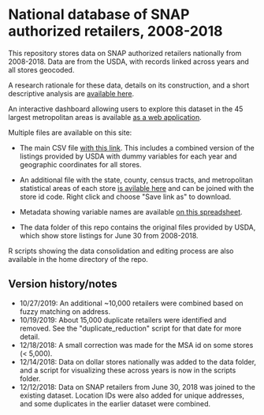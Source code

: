 # National database of SNAP authorized retailers, 2008-2018
This repository stores data on SNAP authorized retailers nationally from 2008-2018. Data are from the USDA, with records linked across years and all stores geocoded. 

A research rationale for these data, details on its construction, and a short descriptive analysis are [available here](https://jshannon75.github.io/snap_retailers/overview_paper).

An interactive dashboard allowing users to explore this dataset in the 45 largest metropolitan areas is available [as a web application](https://comapuga.shinyapps.io/snapretailexplorer/).

Multiple files are available on this site:

* The main CSV file [with this link](https://github.com/jshannon75/snap_retailers/raw/master/data/snap_retailers_usda.csv). This includes a combined version of the listings provided by USDA with dummy variables for each year and geographic coordinates for all stores.

* An additional file with the state, county, census tracts, and metropolitan statistical areas of each store [is avilable here](https://github.com/jshannon75/snap_retailers/raw/master/data/snap_retailers_crosswalk.csv) and can be joined with the store id code. Right click and choose "Save link as" to download. 

* Metadata showing variable names are available [on this spreadsheet](https://github.com/jshannon75/snap_retailers/raw/master/data/snap_retailers_metadata.csv). 
* The data folder of this repo contains the original files provided by USDA, which show store listings for June 30 from 2008-2018. 

R scripts showing the data consolidation and editing process are also available in the home directory of the repo.

## Version history/notes

* 10/27/2019: An additional ~10,000 retailers were combined based on fuzzy matching on address. 
* 10/19/2019: About 15,000 duplicate retailers were identified and removed. See the "duplicate_reduction" script for that date for more detail.
* 12/18/2018: A small correction was made for the MSA id on some stores (< 5,000). 
* 12/14/2018: Data on dollar stores nationally was added to the data folder, and a script for visualizing these across years is now in the scripts folder.
* 12/12/2018: Data on SNAP retailers from June 30, 2018 was joined to the existing dataset. Location IDs were also added for unique addresses, and some duplicates in the earlier dataset were combined.
